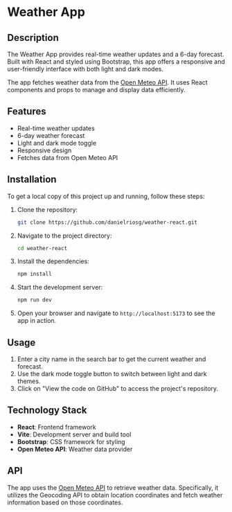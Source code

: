 # Weather App

## Description

The Weather App provides real-time weather updates and a 6-day forecast. Built with React and styled using Bootstrap, this app offers a responsive and user-friendly interface with both light and dark modes. 

The app fetches weather data from the [Open Meteo API](https://open-meteo.com/). It uses React components and props to manage and display data efficiently. 

## Features

- Real-time weather updates
- 6-day weather forecast
- Light and dark mode toggle
- Responsive design
- Fetches data from Open Meteo API

## Installation

To get a local copy of this project up and running, follow these steps:

1. Clone the repository:
    ```bash
    git clone https://github.com/danielriosg/weather-react.git
    ```

2. Navigate to the project directory:
    ```bash
    cd weather-react
    ```

3. Install the dependencies:
    ```bash
    npm install
    ```

4. Start the development server:
    ```bash
    npm run dev
    ```

5. Open your browser and navigate to `http://localhost:5173` to see the app in action.

## Usage

1. Enter a city name in the search bar to get the current weather and forecast.
2. Use the dark mode toggle button to switch between light and dark themes.
3. Click on "View the code on GitHub" to access the project's repository.

## Technology Stack

- **React**: Frontend framework
- **Vite**: Development server and build tool
- **Bootstrap**: CSS framework for styling
- **Open Meteo API**: Weather data provider



## API

The app uses the [Open Meteo API](https://open-meteo.com/) to retrieve weather data. Specifically, it utilizes the Geocoding API to obtain location coordinates and fetch weather information based on those coordinates.




